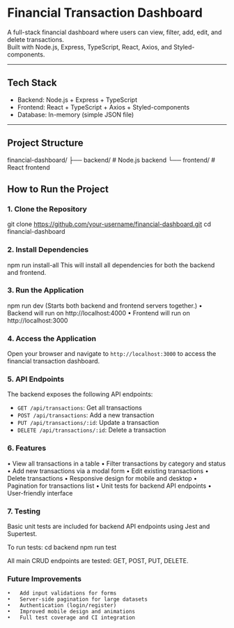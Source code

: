 # Financial Transaction Dashboard

A full-stack financial dashboard where users can view, filter, add, edit, and delete transactions.  
Built with Node.js, Express, TypeScript, React, Axios, and Styled-components.

---

## Tech Stack

- Backend: Node.js + Express + TypeScript
- Frontend: React + TypeScript + Axios + Styled-components
- Database: In-memory (simple JSON file)

---

## Project Structure

financial-dashboard/
├── backend/         # Node.js backend
└── frontend/        # React frontend


## How to Run the Project

### 1. Clone the Repository
git clone https://github.com/your-username/financial-dashboard.git
cd financial-dashboard

### 2. Install Dependencies
npm run install-all
This will install all dependencies for both the backend and frontend.


### 3. Run the Application
npm run dev
(Starts both backend and frontend servers together.)
	•	Backend will run on http://localhost:4000
	•	Frontend will run on http://localhost:3000

### 4. Access the Application
Open your browser and navigate to `http://localhost:3000` to access the financial transaction dashboard.

### 5. API Endpoints
The backend exposes the following API endpoints:
- `GET /api/transactions`: Get all transactions
- `POST /api/transactions`: Add a new transaction
- `PUT /api/transactions/:id`: Update a transaction
- `DELETE /api/transactions/:id`: Delete a transaction

### 6. Features
  •	View all transactions in a table
	•	Filter transactions by category and status
	•	Add new transactions via a modal form
	•	Edit existing transactions
	•	Delete transactions
	•	Responsive design for mobile and desktop
	•	Pagination for transactions list
	•	Unit tests for backend API endpoints
	•	User-friendly interface

###  7. Testing
Basic unit tests are included for backend API endpoints using Jest and Supertest.

To run tests:
cd backend
npm run test

All main CRUD endpoints are tested: GET, POST, PUT, DELETE.

### Future Improvements
	•	Add input validations for forms
	•	Server-side pagination for large datasets
	•	Authentication (login/register)
	•	Improved mobile design and animations
	•	Full test coverage and CI integration


